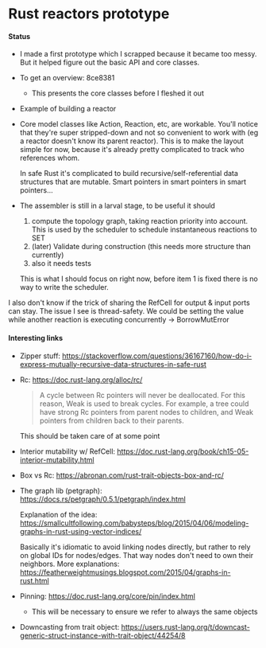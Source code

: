 # Rust reactors prototype

#### Status

* I made a first prototype which I scrapped because it became
too messy. But it helped figure out the basic API and core classes.

* To get an overview: 8ce8381
  * This presents the core classes before I fleshed it out
* Example of building a reactor

* Core model classes like Action, Reaction, etc, are workable.
You'll notice that they're super stripped-down and not so convenient
to work with (eg a reactor doesn't know its parent reactor). This
is to make the layout simple for now, because it's already pretty
complicated to track who references whom. 
   
   In safe Rust it's complicated to build recursive/self-referential 
data structures that are mutable. Smart pointers in smart pointers in smart pointers...


* The assembler is still in a larval stage, to be useful it should
  1. compute the topology graph, taking reaction priority into account.
  This is used by the scheduler to schedule instantaneous reactions to SET
  2. (later) Validate during construction (this needs more structure
  than currently)
  3. also it needs tests

   This is what I should focus on right now, before item 1 is fixed there
   is no way to write the scheduler.


I also don't know if the trick of sharing the RefCell for 
output & input ports can stay. The issue I see is thread-safety.
We could be setting the value while another reaction is 
executing concurrently -> BorrowMutError



#### Interesting links

* Zipper stuff: https://stackoverflow.com/questions/36167160/how-do-i-express-mutually-recursive-data-structures-in-safe-rust
* Rc: https://doc.rust-lang.org/alloc/rc/
  > A cycle between Rc pointers will never be deallocated. For this reason, Weak is used to break cycles. For example, a tree could have strong Rc pointers from parent nodes to children, and Weak pointers from children back to their parents.
  
  This should be taken care of at some point
  
* Interior mutability w/ RefCell: https://doc.rust-lang.org/book/ch15-05-interior-mutability.html
* Box vs Rc: https://abronan.com/rust-trait-objects-box-and-rc/

* The graph lib (petgraph): https://docs.rs/petgraph/0.5.1/petgraph/index.html
  
   Explanation of the idea: https://smallcultfollowing.com/babysteps/blog/2015/04/06/modeling-graphs-in-rust-using-vector-indices/
  
   Basically it's idiomatic to avoid linking nodes directly, but rather to rely on global IDs for nodes/edges. That way nodes don't need to own their neighbors. More explanations: https://featherweightmusings.blogspot.com/2015/04/graphs-in-rust.html

* Pinning: https://doc.rust-lang.org/core/pin/index.html
  * This will be necessary to ensure we refer to always the same objects

* Downcasting from trait object: https://users.rust-lang.org/t/downcast-generic-struct-instance-with-trait-object/44254/8
